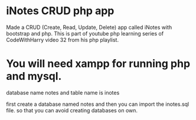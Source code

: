 # iNotes CRUD php app
Made a CRUD (Create, Read, Update, Delete) app called iNotes with bootstrap and php. This is part of youtube php learning series of CodeWithHarry video 32 from his php playlist. 

# You will need xampp for running php and mysql.
database name notes and table name is inotes

first create a database named notes and then you can import the inotes.sql file. so that you can avoid creating databases on own.
